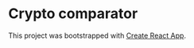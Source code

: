 # Crypto comparator

This project was bootstrapped with [Create React App](https://github.com/facebook/create-react-app).
